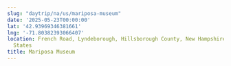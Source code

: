 ```yaml
---
slug: "daytrip/na/us/mariposa-museum"
date: '2025-05-23T00:00:00'
lat: '42.93969346381661'
lng: '-71.80382393066407'
location: French Road, Lyndeborough, Hillsborough County, New Hampshire, 03043, United
  States
title: Mariposa Museum
---
```



